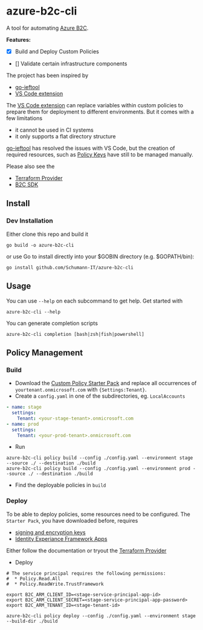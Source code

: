 # azure-b2c-cli

A tool for automating [Azure B2C](https://learn.microsoft.com/en-us/azure/active-directory-b2c/overview).

**Features:**
* [x] Build and Deploy Custom Policies
* [] Validate certain infrastructure components

The project has been inspired by
* [go-ieftool](https://github.com/judedaryl/go-ieftool)
* [VS Code extension](https://github.com/azure-ad-b2c/vscode-extension)

The [VS Code extension](https://github.com/azure-ad-b2c/vscode-extension) can replace variables within custom policies 
to prepare them for deployment to different environments. But it comes with a few limitations
* it cannot be used in CI systems
* it only supports a flat directory structure

[go-ieftool](https://github.com/judedaryl/go-ieftool) has resolved the issues with VS Code, but the creation of
required resources, such as [Policy Keys](https://learn.microsoft.com/en-us/azure/active-directory-b2c/policy-keys-overview?pivots=b2c-custom-policy)
have still to be managed manually.

Please also see the 
* [Terraform Provider](https://registry.terraform.io/providers/Schumann-IT/azureadb2c/latest)
* [B2C SDK](https://github.com/Schumann-IT/azure-b2c-sdk-for-go)

## Install

### Dev Installation

Either clone this repo and build it
```
go build -o azure-b2c-cli 
```

or use Go to install directly into your $GOBIN directory (e.g. $GOPATH/bin):
```
go install github.com/Schumann-IT/azure-b2c-cli 
```

## Usage

You can use `--help` on each subcommand to get help. Get started with
```
azure-b2c-cli --help
```

You can generate completion scripts
```
azure-b2c-cli completion [bash|zsh|fish|powershell]
```

## Policy Management

### Build

* Download the [Custom Policy Starter Pack](https://github.com/Azure-Samples/active-directory-b2c-custom-policy-starterpack)
and replace all occurrences of `yourtenant.onmicrosoft.com` with `{Settings:Tenant}`.
* Create a `config.yaml` in one of the subdirectories, eg. `LocalAccounts`
```yaml
- name: stage
  settings:
    Tenant: <your-stage-tenant>.onmicrosoft.com    
- name: prod
  settings:
    Tenant: <your-prod-tenant>.onmicrosoft.com    
```
* Run 
```
azure-b2c-cli policy build --config ./config.yaml --environment stage --source ./ --destination ./build 
azure-b2c-cli policy build --config ./config.yaml --environment prod --source ./ --destination ./build 
```
* Find the deployable policies in `build`

### Deploy

To be able to deploy policies, some resources need to be configured. The `Starter Pack`, you have downloaded before, 
requires 
* [signing and encryption keys](https://learn.microsoft.com/en-us/azure/active-directory-b2c/tutorial-create-user-flows?pivots=b2c-custom-policy#add-signing-and-encryption-keys-for-identity-experience-framework-applications) 
* [Identity Experiance Framework Apps](https://learn.microsoft.com/en-us/azure/active-directory-b2c/tutorial-create-user-flows?pivots=b2c-custom-policy#add-signing-and-encryption-keys-for-identity-experience-framework-applications)

Either follow the documentation or tryout the [Terraform Provider](https://registry.terraform.io/providers/Schumann-IT/azureadb2c/latest)

* Deploy
```
# The service principal requires the following permissions:
#  * Policy.Read.All
#  * Policy.ReadWrite.TrustFramework

export B2C_ARM_CLIENT_ID=<stage-service-principal-app-id>
export B2C_ARM_CLIENT_SECRET=<stage-service-principal-app-password>
export B2C_ARM_TENANT_ID=<stage-tenant-id>

azure-b2c-cli policy deploy --config ./config.yaml --environment stage --build-dir ./build 
```